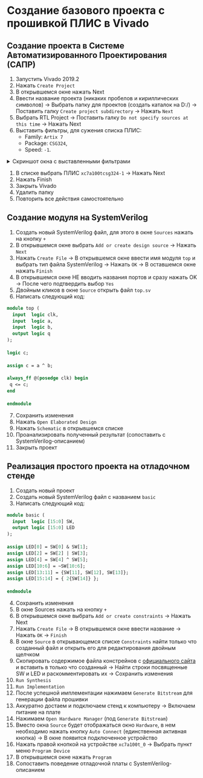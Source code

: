 # Создание базового проекта с прошивкой ПЛИС в Vivado

## Создание проекта в Системе Автоматизированного Проектирования (САПР)

1. Запустить Vivado 2019.2
2. Нажать `Create Project`
3. В открывшемся окне нажать Next
4. Ввести название проекта (никаких пробелов и кириллических символов) → Выбрать папку для проектов (создать каталок на D:/) → Поставить галку `Create project subdirectory` → Нажать `Next`
5. Выбрать RTL Project → Поставить галку `Do not specify sources at this time` → Нажать Next
6. Выставить фильтры, для сужения списка ПЛИС:
   * Family: `Artix 7`
   * Package: `CSG324`,
   * Speed: `-1`.

<details>
   <summary> Скриншот окна с выставленными фильтрами</summary>

   ![../.pic/Vivado%20Basics/Vivado%20trainer/fig_01.png](../.pic/Vivado%20Basics/Vivado%20trainer/fig_01.png)

</details>

1. В списке выбрать ПЛИС `xc7a100tcsg324-1` → Нажать Next
2. Нажать Finish
3. Закрыть Vivado
4. Удалить папку
5. Повторить все действия самостоятельно

## Создание модуля на SystemVerilog

1. Создать новый SystemVerilog файл, для этого в окне `Sources` нажать на кнопку `+`
2. В открывшемся окне выбрать `Add or create design source` → Нажать `Next`
3. Нажать `Create File` → В открывшемся окне ввести имя модуля `top` и выбрать тип файла SystemVerilog → Нажать `OK` → В оставшемся окне нажать `Finish`
4. В открывшемся окне НЕ вводить названия портов и сразу нажать OK → После чего подтвердить выбор `Yes`
5. Двойным кликов в окне `Source` открыть файл `top.sv`
6. Написать следующий код:

```SystemVerilog
module top (
  input  logic clk,
  input  logic a,
  input  logic b,
  output logic q
);

logic c;

assign c = a ^ b;

always_ff @(posedge clk) begin
 q <= c;
end

endmodule
```

7. Сохранить изменения
8. Нажать `Open Elaborated Design`
9.  Нажать `Schematic` в открывшемся списке
10. Проанализировать полученный результат (сопоставить с SystemVerilog-описанием)
11. Закрыть проект

## Реализация простого проекта на отладочном стенде

1. Создать новый проект
2. Создать новый SystemVerilog файл с названием `basic`
3. Написать следующий код:

```SystemVerilog
module basic (
  input  logic [15:0] SW,
  output logic [15:0] LED
);

assign LED[0] = SW[0] & SW[1];
assign LED[2] = SW[2] | SW[3];
assign LED[4] = SW[4] ^ SW[5];
assign LED[10:6] = ~SW[10:6];
assign LED[13:11] = {SW[11], SW[12], SW[13]};
assign LED[15:14] = { 2{SW[14]} };

endmodule

```

4. Сохранить изменения
5. В окне Sources нажать на кнопку `+`
6. В открывшемся окне выбрать `Add or create constraints` → Нажать Next
7. Нажать `Create File` → В открывшемся окне ввести название → Нажать `OK` → `Finish`
8. В окне `Source` в открывающемся списке `Constraints` найти только что созданный файл и открыть его для редактирования двойным щелчком
9.  Скопировать содержимое файла констрейнов с [официального сайта](https://github.com/Digilent/digilent-xdc) и вставить в только что созданный → Найти строки посвященные SW и LED и раскомментировать их → Сохранить изменения
10. `Run Synthesis`
11. `Run Implementation`
12. После успешной имплементации нажимаем `Generate Bitstream` для генерации файла прошивки
13. Аккуратно достаем и подключаем стенд к компьютеру → Включаем питание на плате
14. Нажимаем `Open Hardware Manager` (под `Generate Bitstream`)
15. Вместо окна `Source` будет отображаться окно `Hardware`, в нем необходимо нажать кнопку `Auto Connect`  (единственная активная кнопка) → В окне появится подключенное устройство
16. Нажать правой кнопкой на устройстве `xc7a100t_0` → Выбрать пункт меню `Program Device`
17. В открывшемся окне нажать `Program`
18. Сопоставить поведение отладочной платы с SystemVerilog-описанием
